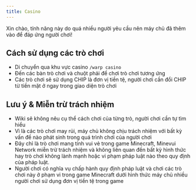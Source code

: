 ```yaml
---
title: Casino
---
```


Xin chào, tính năng này do quá nhiều người yêu cầu nên máy chủ đã thêm vào để đáp ứng người chơi!

## Cách sử dụng các trò chơi
- Di chuyển qua khu vực casino `/warp casino`
- Đến các bàn trò chơi và chuột phải để chơi trò chơi tương ứng
- Các trò chơi sẽ sử dụng CHIP là đơn vị tiền tệ, người chơi cần đổi CHIP từ tiền mặt ở ngay trong giao diện trò chơi

## Lưu ý & Miễn trừ trách nhiệm
- Wiki sẽ không nêu cụ thể cách chơi của từng trò, người chơi cần tự tìm hiểu
- Vì là các trò chơi may rủi, máy chủ không chịu trách nhiệm với bất kỳ vấn đề nào phát sinh trong quá trình chơi của người chơi
- Đây chỉ là trò chơi mang tính vui vẻ trong game Minecraft, Minevui Network miễn trừ trách nhiệm và không liên quan đến bất kỳ hình thức hay trò chơi không lành mạnh hoặc vi phạm pháp luật nào theo quy định của pháp luật.
- Người chơi có nghĩa vụ chấp hành quy định pháp luật và chơi các trò chơi này ở phạm vi trong game Minecraft dưới hình thức máy chủ nhiều người chơi sử dụng đơn vị tiền tệ trong game